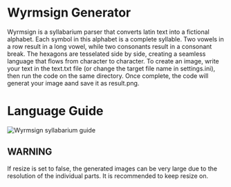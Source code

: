 # Wyrmsign Generator

Wyrmsign is a syllabarium parser that converts latin text into a fictional alphabet. Each symbol in this alphabet is a complete syllable. Two vowels in a row result in a long vowel, while two consonants result in a consonant break. The hexagons are tesselated side by side, creating a seamless language that flows from character to character.
To create an image, write your text in the text.txt file (or change the target file name in settings.ini), then run the code on the same directory. Once complete, the code will generat your image aand save it as result.png.

# Language Guide
![Wyrmsign syllabarium guide](https://i.imgur.com/JCI4ucK.png)

## WARNING
If resize is set to false, the generated images can be very large due to the resolution of the individual parts. It is recommended to keep resize on.
